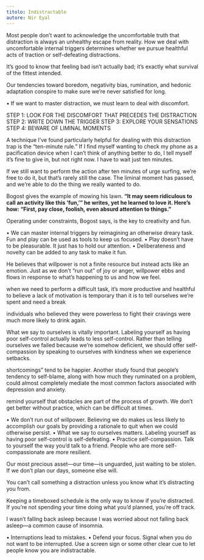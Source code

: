 ```yaml
---
titolo: Indistractable
autore: Nir Eyal
---
```


Most people don’t want to acknowledge the uncomfortable truth that distraction is always an unhealthy escape from reality. How we deal with uncomfortable internal triggers determines whether we pursue healthful acts of traction or self-defeating distractions.

It’s good to know that feeling bad isn’t actually bad; it’s exactly what survival of the fittest intended.

Our tendencies toward boredom, negativity bias, rumination, and hedonic adaptation conspire to make sure we’re never satisfied for long.

•    If we want to master distraction, we must learn to deal with discomfort.

STEP 1: LOOK FOR THE DISCOMFORT THAT PRECEDES THE DISTRACTION
STEP 2: WRITE DOWN THE TRIGGER
STEP 3: EXPLORE YOUR SENSATIONS
STEP 4: BEWARE OF LIMINAL MOMENTS

A technique I’ve found particularly helpful for dealing with this distraction trap is the “ten-minute rule.” If I find myself wanting to check my phone as a pacification device when I can’t think of anything better to do, I tell myself it’s fine to give in, but not right now. I have to wait just ten minutes.

If we still want to perform the action after ten minutes of urge surfing, we’re free to do it, but that’s rarely still the case. The liminal moment has passed, and we’re able to do the thing we really wanted to do.

Bogost gives the example of mowing his lawn. **“It may seem ridiculous to call an activity like this ‘fun,’” he writes, yet he learned to love it. Here’s how: “First, pay close, foolish, even absurd attention to things.”**

Operating under constraints, Bogost says, is the key to creativity and fun.

•    We can master internal triggers by reimagining an otherwise dreary task. Fun and play can be used as tools to keep us focused.
•    Play doesn’t have to be pleasurable. It just has to hold our attention. 
•    Deliberateness and novelty can be added to any task to make it fun.

He believes that willpower is not a finite resource but instead acts like an emotion. Just as we don’t “run out” of joy or anger, willpower ebbs and flows in response to what’s happening to us and how we feel.

when we need to perform a difficult task, it’s more productive and healthful to believe a lack of motivation is temporary than it is to tell ourselves we’re spent and need a break

individuals who believed they were powerless to fight their cravings were much more likely to drink again.

What we say to ourselves is vitally important. Labeling yourself as having poor self-control actually leads to less self-control. Rather than telling ourselves we failed because we’re somehow deficient, we should offer self-compassion by speaking to ourselves with kindness when we experience setbacks.

shortcomings” tend to be happier. Another study found that people’s tendency to self-blame, along with how much they ruminated on a problem, could almost completely mediate the most common factors associated with depression and anxiety.

remind yourself that obstacles are part of the process of growth. We don’t get better without practice, which can be difficult at times.

•    We don’t run out of willpower. Believing we do makes us less likely to accomplish our goals by providing a rationale to quit when we could otherwise persist. 
•    What we say to ourselves matters. Labeling yourself as having poor self-control is self-defeating. 
•    Practice self-compassion. Talk to yourself the way you’d talk to a friend. People who are more self-compassionate are more resilient.

Our most precious asset—our time—is unguarded, just waiting to be stolen. If we don’t plan our days, someone else will.

You can’t call something a distraction unless you know what it’s distracting you from.

Keeping a timeboxed schedule is the only way to know if you’re distracted. If you’re not spending your time doing what you’d planned, you’re off track.

I wasn’t falling back asleep because I was worried about not falling back asleep—a common cause of insomnia.

•    Interruptions lead to mistakes.
•    Defend your focus. Signal when you do not want to be interrupted. Use a screen sign or some other clear cue to let people know you are indistractable.